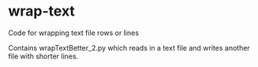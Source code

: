 # wrap-text
Code for wrapping text file rows or lines

Contains wrapTextBetter_2.py which reads in a text file and 
writes another file with shorter lines.
